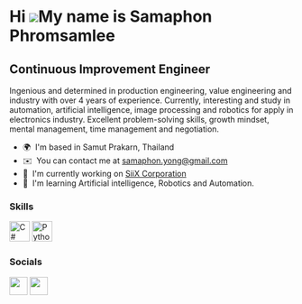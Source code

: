 Hi ![](https://user-images.githubusercontent.com/18350557/176309783-0785949b-9127-417c-8b55-ab5a4333674e.gif)My name is Samaphon Phromsamlee
============================================================================================================================================

Continuous Improvement Engineer
-------------------------------

Ingenious and determined in production engineering, value engineering and industry with over 4 years of experience. Currently, interesting and study in automation, artificial intelligence, image processing and robotics for apply in electronics industry. Excellent problem-solving skills, growth mindset, mental management, time management and negotiation.

*   🌍  I'm based in Samut Prakarn, Thailand
*   ✉️  You can contact me at [samaphon.yong@gmail.com](mailto:samaphon.yong@gmail.com)
*   🚀  I'm currently working on [SiiX Corporation](http://www.siix.co.jp/en/)
*   🧠  I'm learning Artificial intelligence, Robotics and Automation.

### Skills 
<p align="left">
<a href="https://docs.microsoft.com/en-us/dotnet/csharp/" target="_blank" rel="noreferrer"><img src="https://raw.githubusercontent.com/danielcranney/readme-generator/main/public/icons/skills/csharp-colored.svg" width="36" height="36" alt="C#" /></a>
<a href="https://www.python.org/" target="_blank" rel="noreferrer"><img src="https://raw.githubusercontent.com/danielcranney/readme-generator/main/public/icons/skills/python-colored.svg" width="36" height="36" alt="Python" /></a>
</p>
                    
### Socials
                  
                  
<p align="left">
                          
<a href="https://www.github.com/sample325" target="_blank" rel="noreferrer"><img src="https://raw.githubusercontent.com/danielcranney/readme-generator/main/public/icons/socials/github.svg" width="32" height="32" /></a> <a href="https://www.linkedin.com/in/samaphon-phromsamlee-a9b141159/" target="_blank" rel="noreferrer"><img src="https://raw.githubusercontent.com/danielcranney/readme-generator/main/public/icons/socials/linkedin.svg" width="32" height="32" /></a></p>
